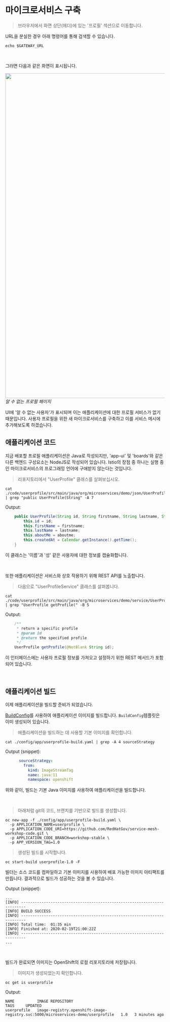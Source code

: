 # 마이크로서비스 구축

<blockquote>
<i class="fa fa-desktop"></i>
브라우저에서 화면 상단(헤더)에 있는 '프로필' 섹션으로 이동합니다.
</blockquote>

<p><i class="fa fa-info-circle"></i> URL을 분실한 경우 아래 명령어를 통해 검색할 수 있습니다. </p>

```execute
echo $GATEWAY_URL
```

<br>

그러면 다음과 같은 화면이 표시됩니다.

<img src="images/app-unknownuser.png" width="1024"><br/>
 *알 수 없는 프로필 페이지*

UI에 '알 수 없는 사용자'가 표시되며 이는 애플리케이션에 대한 프로필 서비스가 없기 때문입니다. 사용자 프로필을 위한 새 마이크로서비스를 구축하고 이를 서비스 메시에 추가해보도록 하겠습니다.

## 애플리케이션 코드

지금 배포할 프로필 애플리케이션은 Java로 작성되지만, 'app-ui' 및 'boards'와 같은 다른 백엔드 구성요소는 NodeJS로 작성되어 있습니다. Istio의 장점 중 하나는 실행 중인 마이크로서비스의 프로그래밍 언어에 구애받지 않는다는 것입니다.

<blockquote>
<i class="fa fa-terminal"></i>
리포지토리에서 "UserProfile" 클래스를 살펴보십시오.
</blockquote>

```execute
cat ./code/userprofile/src/main/java/org/microservices/demo/json/UserProfile.java | grep "public UserProfile(String" -A 7
```

Output:
```java
    public UserProfile(String id, String firstname, String lastname, String aboutme) {
        this.id = id;
        this.firstName = firstname;
        this.lastName = lastname;
        this.aboutMe = aboutme;
        this.createdAt = Calendar.getInstance().getTime();
    }
```

이 클래스는 '이름'과 '성' 같은 사용자에 대한 정보를 캡슐화합니다.

<br>

또한 애플리케이션은 서비스와 상호 작용하기 위해 REST API를 노출합니다.

<blockquote>
<i class="fa fa-terminal"></i>
다음으로 "UserProfileService" 클래스를 살펴봅니다.
</blockquote>

```execute
cat ./code/userprofile/src/main/java/org/microservices/demo/service/UserProfileService.java | grep "UserProfile getProfile(" -B 5
```

Output:
```java
    /**
     * return a specific profile
     * @param id
     * @return the specified profile
     */
    UserProfile getProfile(@NotBlank String id);
```

이 인터페이스에는 사용자 프로필 정보를 가져오고 설정하기 위한 REST 메서드가 포함되어 있습니다.

<br>

## 애플리케이션 빌드

이제 애플리케이션을 빌드할 준비가 되었습니다.

[BuildConfig][1]를 사용하여 애플리케이션 이미지를 빌드합니다. `BuildConfig`템플릿은 이미 생성되어 있습니다.

<blockquote>
<i class="fa fa-terminal"></i>
애플리케이션을 빌드하는 데 사용할 기본 이미지를 확인합니다.
</blockquote>

```execute
cat ./config/app/userprofile-build.yaml | grep -A 4 sourceStrategy
```

Output (snippet):
```yaml
      sourceStrategy:
        from:
          kind: ImageStreamTag
          name: java:11
          namespace: openshift
```

위와 같이, 빌드는 기본 Java 이미지를 사용하여 애플리케이션을 빌드합니다.

<br>

<blockquote>
<i class="fa fa-terminal"></i>
아래처럼 git의 코드, 브랜치를 기반으로 빌드를 생성합니다.
</blockquote>

```execute
oc new-app -f ./config/app/userprofile-build.yaml \
  -p APPLICATION_NAME=userprofile \
  -p APPLICATION_CODE_URI=https://github.com/RedHatGov/service-mesh-workshop-code.git \
  -p APPLICATION_CODE_BRANCH=workshop-stable \
  -p APP_VERSION_TAG=1.0
```

<blockquote>
<i class="fa fa-terminal"></i>
생성된 빌드를 시작합니다.
</blockquote>

```execute
oc start-build userprofile-1.0 -F
```

빌더는 소스 코드를 컴파일하고 기본 이미지를 사용하여 배포 가능한 이미지 아티팩트를 만듭니다. 결과적으로 빌드가 성공하는 것을 볼 수 있습니다.

Output (snippet):
```
...
[INFO] ------------------------------------------------------------------------
[INFO] BUILD SUCCESS
[INFO] ------------------------------------------------------------------------
[INFO] Total time:  01:35 min
[INFO] Finished at: 2020-02-19T21:00:22Z
[INFO] ------------------------------------------------------------------------
...
```

<br>

빌드가 완료되면 이미지는 OpenShift의 로컬 리포지토리에 저장됩니다.

<blockquote>
<i class="fa fa-terminal"></i>
이미지가 생성되었는지 확인합니다.
</blockquote>

```execute
oc get is userprofile
```

Output:
```
NAME          IMAGE REPOSITORY                                                                  TAGS     UPDATED
userprofile   image-registry.openshift-image-registry.svc:5000/microservices-demo/userprofile   1.0   3 minutes ago
```

[1]: https://docs.openshift.com/container-platform/4.6/builds/understanding-buildconfigs.html
